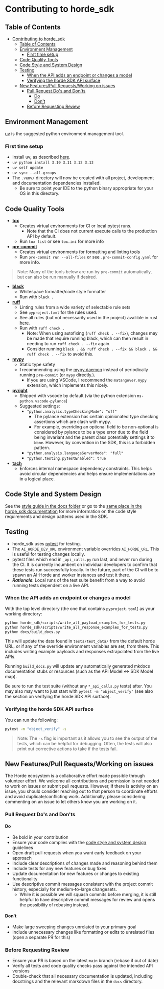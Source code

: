 # Contributing to horde_sdk

## Table of Contents

- [Contributing to horde\_sdk](#contributing-to-horde_sdk)
  - [Table of Contents](#table-of-contents)
  - [Environment Management](#environment-management)
    - [First time setup](#first-time-setup)
  - [Code Quality Tools](#code-quality-tools)
  - [Code Style and System Design](#code-style-and-system-design)
  - [Testing](#testing)
    - [When the API adds an endpoint or changes a model](#when-the-api-adds-an-endpoint-or-changes-a-model)
    - [Verifying the horde SDK API surface](#verifying-the-horde-sdk-api-surface)
  - [New Features/Pull Requests/Working on issues](#new-featurespull-requestsworking-on-issues)
    - [Pull Request Do's and Don'ts](#pull-request-dos-and-donts)
      - [Do](#do)
      - [Don't](#dont)
    - [Before Requesting Review](#before-requesting-review)

## Environment Management

[uv](https://github.com/astral-sh/uv/) is the suggested python environment management tool.

### First time setup

- Install uv, as described [here](https://github.com/astral-sh/uv/#installation).
- `uv python install 3.10 3.11 3.12 3.13`
- `uv self update`
- `uv sync --all-groups`
- The `.venv/` directory will now be created with all project, development and documentation dependencies installed.
  - Be sure to point your IDE to the python binary appropriate for your OS in this directory.

## Code Quality Tools

- [**tox**](https://tox.wiki/)
  - Creates virtual environments for CI or local pytest runs.
    - Note that the CI does not current execute calls to the production API by default.
  - Run `tox list` or see `tox.ini` for more info
- [**pre-commit**](https://pre-commit.com/)
  - Creates virtual environments for formatting and linting tools
  - Run `pre-commit run --all-files` or see `.pre-commit-config.yaml` for more info.

> Note: Many of the tools below are run by `pre-commit` automatically, but can also be run manually if desired.

- [**black**](https://github.com/psf/black)
  - Whitespace formatter/code style formatter
  - Run with `black .`
- [**ruff**](https://github.com/astral-sh/ruff)
  - Linting rules from a wide variety of selectable rule sets
  - See `pyproject.toml` for the rules used.
  - See all rules (but not necessarily used in the project) availible in rust [here](https://beta.ruff.rs/docs/rules/).
  - Run with `ruff check .`
    - Note: When using autofixing (`ruff check . --fix`), changes may be made that require running black, which can then result in needing to run `ruff check . --fix` again.
    - Consider running `black . && ruff check . --fix && black . && ruff check . --fix` to avoid this. 
- [**mypy**](https://mypy-lang.org/)
  - Static type safety
  - I recommending using the [mypy daemon](https://mypy.readthedocs.io/en/stable/mypy_daemon.html) instead of periodically running `pre-commit` (or `mypy` directly.).
    - If you are using VSCode, I recommend the `matangover.mypy` extension, which implements this nicely.
- [**pyright**](https://github.com/microsoft/pyright)
  - Shipped with vscode by default (via the python extension `ms-python.vscode-pylance`)
  - Suggested settings:
    - `"python.analysis.typeCheckingMode": "off"`
      - The pylance extension has certain opinionated type checking assertions which are clash with mypy.
      - For example, overriding an optional field to be non-optional is considered by pylance to be a type error due to the field being invariant and the parent class potentially settings it to `None`. However, by convention in the SDK, this is a forbidden pattern.
    - `"python.analysis.languageServerMode": "full"`
    - `"python.testing.pytestEnabled": true`
- [**tach**](https://github.com/gauge-sh/tach)
  - Enforces internal namespace dependency constraints. This helps avoid circular dependencies and helps ensure implementations are in a logical place.  

## Code Style and System Design

See the [style guide in the docs folder](docs/concepts/style_guide.md) or go to the [same place in the horde_sdk documentation](https://horde-sdk.readthedocs.io/en/latest/) for more information on the code style requirements and design patterns used in the SDK.

## Testing

- horde_sdk uses [pytest](https://docs.pytest.org/en/stable/) for testing.
- The `AI_HORDE_DEV_URL` environment variable overrides `AI_HORDE_URL`. This is useful for testing changes locally.
- pytest files which end in `_api_calls.py` run last, and never run during the CI. It is currently incumbent on individual developers to confirm that these tests run successfully locally. In the future, part of the CI will be to spawn an AI-Horde and worker instances and test it there.
- **_Rationale_**: Local runs of the test suite benefit from a way to avoid running tests dependent on a live API.

### When the API adds an endpoint or changes a model

With the top level directory (the one that contains `pyproject.toml`) as your working directory:

```bash
python horde_sdk/scripts/write_all_payload_examples_for_tests.py
python horde_sdk/scripts/write_all_response_examples_for_tests.py
python docs/build_docs.py
```

This will update the data found in `tests/test_data/` from the default horde URL, or if any of the override environment variables are set, from there. This includes writing example payloads and responses extrapolated from the live APIs.

Running `build_docs.py` will update any automatically generated mkdocs documentation stubs or resources (such as the API Model <-> SDK Model map).

Be sure to run the test suite (without any `*_api_calls.py` tests) after. You may also may want to just start with `pytest -m "object_verify"` (see also the section on verifying the horde SDK API surface).

### Verifying the horde SDK API surface

You can run the following:

```bash
pytest -m "object_verify" -s
```

> Note: The `-s` flag is important as it allows you to see the output of the tests, which can be helpful for debugging. Often, the tests will also print out corrective actions to take if the tests fail.

## New Features/Pull Requests/Working on issues

The Horde ecosystem is a collaborative effort made possible through volunteer effort. We welcome all contributions and permission is not needed to work on issues or submit pull requests. However, if there is activity on an issue, you should consider reaching out to that person to coordinate efforts and avoid duplicate/conflicting work. Additionally, please considering commenting on an issue to let others know you are working on it.

### Pull Request Do's and Don'ts

#### Do

- Be bold in your contribution
- Ensure your code complies with the [code style and system design](#code-style-and-system-design) guidelines
- Open draft pull requests when you want early feedback on your approach
- Include clear descriptions of changes made and reasoning behind them
- Include tests for any new features or bug fixes
- Update documentation for new features or changes to existing functionality
- Use descriptive commit messages consistent with the project commit history, especially for medium-to-large changesets.
  - While it is possible we will squash commits before merging, it is still helpful to have descriptive commit messages for review and opens the possibility of rebasing instead.
  
#### Don't

- Make large sweeping changes unrelated to your primary goal
- Include unnecessary changes like formatting or edits to unrelated files (open a separate PR for this)

### Before Requesting Review

- Ensure your PR is based on the latest `main` branch (rebase if out of date)
- Verify all tests and code quality checks pass against the intended API versions
- Double-check that all necessary documentation is updated, including docstrings and the relevant markdown files in the `docs` directory.
